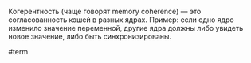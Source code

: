 Когерентность (чаще говорят memory coherence) — это согласованность кэшей в разных ядрах.
Пример: если одно ядро изменило значение переменной, другие ядра должны либо увидеть новое значение, либо быть синхронизированы.

#term